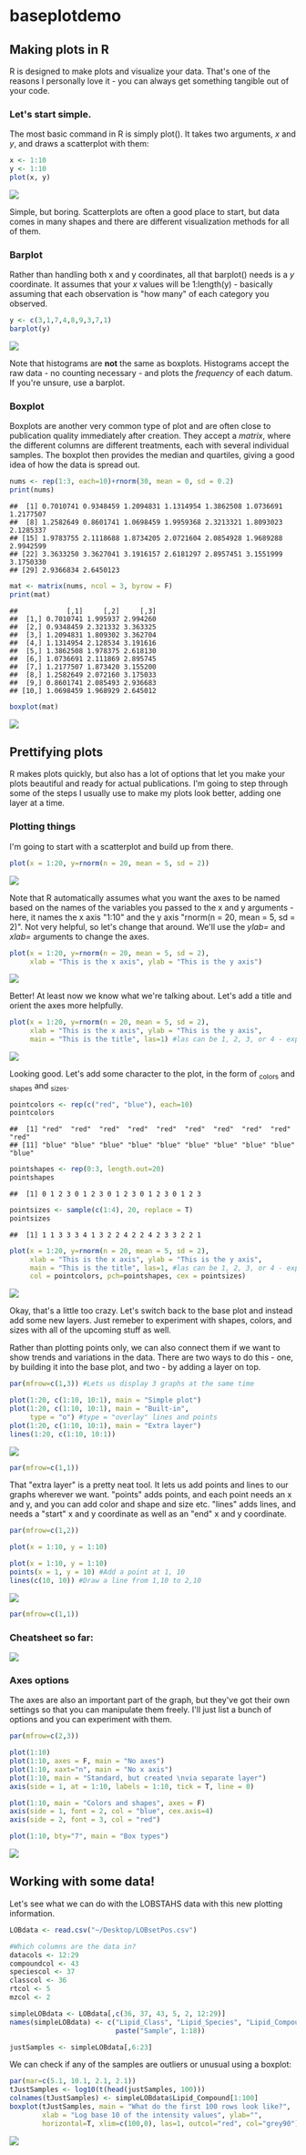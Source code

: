baseplotdemo
================

Making plots in R
-----------------

R is designed to make plots and visualize your data. That's one of the reasons I personally love it - you can always get something tangible out of your code.

### Let's start simple.

The most basic command in R is simply plot(). It takes two arguments, *x* and *y*, and draws a scatterplot with them:

``` r
x <- 1:10
y <- 1:10
plot(x, y)
```

![](basedemo_files/figure-markdown_github/baseplot-1.png)

Simple, but boring. Scatterplots are often a good place to start, but data comes in many shapes and there are different visualization methods for all of them.

### Barplot

Rather than handling both x and y coordinates, all that barplot() needs is a *y* coordinate. It assumes that your *x* values will be 1:length(y) - basically assuming that each observation is "how many" of each category you observed.

``` r
y <- c(3,1,7,4,8,9,3,7,1)
barplot(y)
```

![](basedemo_files/figure-markdown_github/barplot-1.png)

Note that histograms are **not** the same as boxplots. Histograms accept the raw data - no counting necessary - and plots the *frequency* of each datum. If you're unsure, use a barplot.

### Boxplot

Boxplots are another very common type of plot and are often close to publication quality immediately after creation. They accept a *matrix*, where the different columns are different treatments, each with several individual samples. The boxplot then provides the median and quartiles, giving a good idea of how the data is spread out.

``` r
nums <- rep(1:3, each=10)+rnorm(30, mean = 0, sd = 0.2)
print(nums)
```

    ##  [1] 0.7010741 0.9348459 1.2094831 1.1314954 1.3862508 1.0736691 1.2177507
    ##  [8] 1.2582649 0.8601741 1.0698459 1.9959368 2.3213321 1.8093023 2.1285337
    ## [15] 1.9783755 2.1118688 1.8734205 2.0721604 2.0854928 1.9689288 2.9942599
    ## [22] 3.3633250 3.3627041 3.1916157 2.6181297 2.8957451 3.1551999 3.1750330
    ## [29] 2.9366834 2.6450123

``` r
mat <- matrix(nums, ncol = 3, byrow = F)
print(mat)
```

    ##            [,1]     [,2]     [,3]
    ##  [1,] 0.7010741 1.995937 2.994260
    ##  [2,] 0.9348459 2.321332 3.363325
    ##  [3,] 1.2094831 1.809302 3.362704
    ##  [4,] 1.1314954 2.128534 3.191616
    ##  [5,] 1.3862508 1.978375 2.618130
    ##  [6,] 1.0736691 2.111869 2.895745
    ##  [7,] 1.2177507 1.873420 3.155200
    ##  [8,] 1.2582649 2.072160 3.175033
    ##  [9,] 0.8601741 2.085493 2.936683
    ## [10,] 1.0698459 1.968929 2.645012

``` r
boxplot(mat)
```

![](basedemo_files/figure-markdown_github/boxplot-1.png)

Prettifying plots
-----------------

R makes plots quickly, but also has a lot of options that let you make your plots beautiful and ready for actual publications. I'm going to step through some of the steps I usually use to make my plots look better, adding one layer at a time.

### Plotting things

I'm going to start with a scatterplot and build up from there.

``` r
plot(x = 1:20, y=rnorm(n = 20, mean = 5, sd = 2))
```

![](basedemo_files/figure-markdown_github/prettybase-1.png)

Note that R automatically assumes what you want the axes to be named based on the names of the variables you passed to the x and y arguments - here, it names the x axis "1:10" and the y axis "rnorm(n = 20, mean = 5, sd = 2)". Not very helpful, so let's change that around. We'll use the *ylab=* and *xlab=* arguments to change the axes.

``` r
plot(x = 1:20, y=rnorm(n = 20, mean = 5, sd = 2),
     xlab = "This is the x axis", ylab = "This is the y axis")
```

![](basedemo_files/figure-markdown_github/prettyaxes-1.png)

Better! At least now we know what we're talking about. Let's add a title and orient the axes more helpfully.

``` r
plot(x = 1:20, y=rnorm(n = 20, mean = 5, sd = 2),
     xlab = "This is the x axis", ylab = "This is the y axis",
     main = "This is the title", las=1) #las can be 1, 2, 3, or 4 - experiment!
```

![](basedemo_files/figure-markdown_github/prettytitle-1.png)

Looking good. Let's add some character to the plot, in the form of <sub>colors</sub> and <sub>shapes</sub> and <sub>sizes</sub>.

``` r
pointcolors <- rep(c("red", "blue"), each=10)
pointcolors
```

    ##  [1] "red"  "red"  "red"  "red"  "red"  "red"  "red"  "red"  "red"  "red" 
    ## [11] "blue" "blue" "blue" "blue" "blue" "blue" "blue" "blue" "blue" "blue"

``` r
pointshapes <- rep(0:3, length.out=20)
pointshapes
```

    ##  [1] 0 1 2 3 0 1 2 3 0 1 2 3 0 1 2 3 0 1 2 3

``` r
pointsizes <- sample(c(1:4), 20, replace = T)
pointsizes
```

    ##  [1] 1 1 3 3 3 4 1 3 2 2 4 2 2 4 2 3 3 2 2 1

``` r
plot(x = 1:20, y=rnorm(n = 20, mean = 5, sd = 2),
     xlab = "This is the x axis", ylab = "This is the y axis",
     main = "This is the title", las=1, #las can be 1, 2, 3, or 4 - experiment!
     col = pointcolors, pch=pointshapes, cex = pointsizes)
```

![](basedemo_files/figure-markdown_github/prettycolors-1.png)

Okay, that's a little too crazy. Let's switch back to the base plot and instead add some new layers. Just remeber to experiment with shapes, colors, and sizes with all of the upcoming stuff as well.

Rather than plotting points only, we can also connect them if we want to show trends and variations in the data. There are two ways to do this - one, by building it into the base plot, and two - by adding a layer on top.

``` r
par(mfrow=c(1,3)) #Lets us display 3 graphs at the same time

plot(1:20, c(1:10, 10:1), main = "Simple plot")
plot(1:20, c(1:10, 10:1), main = "Built-in",
     type = "o") #type = "overlay" lines and points
plot(1:20, c(1:10, 10:1), main = "Extra layer")
lines(1:20, c(1:10, 10:1))
```

![](basedemo_files/figure-markdown_github/prettylines-1.png)

``` r
par(mfrow=c(1,1))
```

That "extra layer" is a pretty neat tool. It lets us add points and lines to our graphs wherever we want. "points" adds points, and each point needs an x and y, and you can add color and shape and size etc. "lines" adds lines, and needs a "start" x and y coordinate as well as an "end" x and y coordinate.

``` r
par(mfrow=c(1,2))

plot(x = 1:10, y = 1:10)

plot(x = 1:10, y = 1:10)
points(x = 1, y = 10) #Add a point at 1, 10
lines(c(10, 10)) #Draw a line from 1,10 to 2,10
```

![](basedemo_files/figure-markdown_github/extralayers-1.png)

``` r
par(mfrow=c(1,1))
```

### Cheatsheet so far:

![](basedemo_files/figure-markdown_github/cheatsheet-1.png)

### Axes options

The axes are also an important part of the graph, but they've got their own settings so that you can manipulate them freely. I'll just list a bunch of options and you can experiment with them.

``` r
par(mfrow=c(2,3))

plot(1:10)
plot(1:10, axes = F, main = "No axes")
plot(1:10, xaxt="n", main = "No x axis") 
plot(1:10, main = "Standard, but created \nvia separate layer")
axis(side = 1, at = 1:10, labels = 1:10, tick = T, line = 0)

plot(1:10, main = "Colors and shapes", axes = F)
axis(side = 1, font = 2, col = "blue", cex.axis=4)
axis(side = 2, font = 3, col = "red")

plot(1:10, bty="7", main = "Box types")
```

![](basedemo_files/figure-markdown_github/axes-1.png)

Working with some data!
-----------------------

Let's see what we can do with the LOBSTAHS data with this new plotting information.

``` r
LOBdata <- read.csv("~/Desktop/LOBsetPos.csv")

#Which columns are the data in?
datacols <- 12:29
compoundcol <- 43
speciescol <- 37
classcol <- 36
rtcol <- 5
mzcol <- 2

simpleLOBdata <- LOBdata[,c(36, 37, 43, 5, 2, 12:29)]
names(simpleLOBdata) <- c("Lipid_Class", "Lipid_Species", "Lipid_Compound", "Retention_time", "M/Z ratio",
                          paste("Sample", 1:18))

justSamples <- simpleLOBdata[,6:23]
```

We can check if any of the samples are outliers or unusual using a boxplot:

``` r
par(mar=c(5.1, 10.1, 2.1, 2.1))
tJustSamples <- log10(t(head(justSamples, 100)))
colnames(tJustSamples) <- simpleLOBdata$Lipid_Compound[1:100]
boxplot(tJustSamples, main = "What do the first 100 rows look like?",
        xlab = "Log base 10 of the intensity values", ylab="",
        horizontal=T, xlim=c(100,0), las=1, outcol="red", col="grey90")
```

![](basedemo_files/figure-markdown_github/LOBboxplot-1.png)
